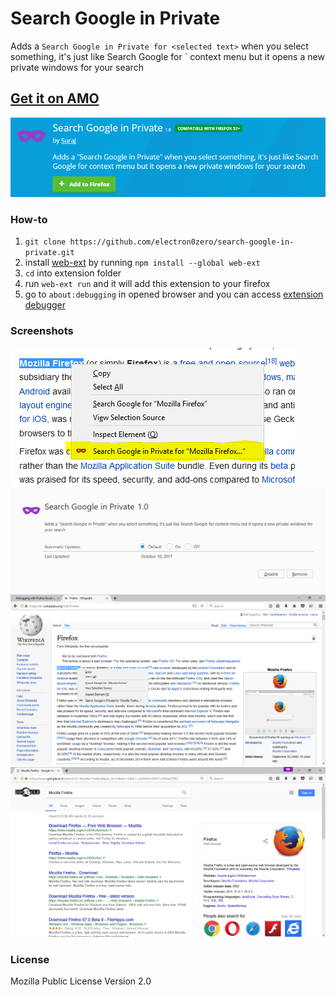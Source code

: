 # Search Google in Private
Adds a `Search Google in Private for <selected text>` when you select something, it's just like Search Google for <selected-text>` context menu but it opens a new private windows for your search

## [Get it on AMO](https://addons.mozilla.org/en-US/firefox/addon/search-google-in-private/)
![alt text](screenshots/getit.png "Get It on AMO")

### How-to
1. `git clone https://github.com/electron0zero/search-google-in-private.git`
2. install [web-ext](https://developer.mozilla.org/en-US/Add-ons/WebExtensions/Getting_started_with_web-ext) by running `npm install --global web-ext`
3. `cd` into extension folder
4. run `web-ext run` and it will add this extension to your firefox
5. go to `about:debugging` in opened browser and you can access [extension debugger](https://developer.mozilla.org/en-US/Add-ons/WebExtensions/Debugging)

### Screenshots

![alt text](screenshots/closeup.png "Closeup")
![alt text](screenshots/page.png "Extensions page")
![alt text](screenshots/full-wiki.png "In Action on Wikipedia")
![alt text](screenshots/full-result.png "Result Page")

### License
Mozilla Public License Version 2.0